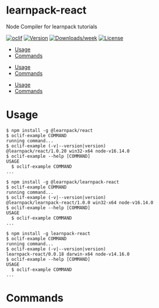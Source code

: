 learnpack-react
================

Node Compiler for learnpack tutorials

[![oclif](https://img.shields.io/badge/cli-oclif-brightgreen.svg)](https://oclif.io)
[![Version](https://img.shields.io/npm/v/learnpack-react.svg)](https://npmjs.org/package/learnpack-react)
[![Downloads/week](https://img.shields.io/npm/dw/learnpack-react.svg)](https://npmjs.org/package/learnpack-react)
[![License](https://img.shields.io/npm/l/learnpack-react.svg)](https://github.com/learnpack/node-compiler/blob/master/package.json)

<!-- toc -->
* [Usage](#usage)
* [Commands](#commands)
<!-- tocstop -->
* [Usage](#usage)
* [Commands](#commands)
<!-- tocstop -->
* [Usage](#usage)
* [Commands](#commands)
<!-- tocstop -->
# Usage
<!-- usage -->
```sh-session
$ npm install -g @learnpack/react
$ oclif-example COMMAND
running command...
$ oclif-example (-v|--version|version)
@learnpack/react/1.0.20 win32-x64 node-v16.14.0
$ oclif-example --help [COMMAND]
USAGE
  $ oclif-example COMMAND
...
```
<!-- usagestop -->
```sh-session
$ npm install -g @learnpack/learnpack-react
$ oclif-example COMMAND
running command...
$ oclif-example (-v|--version|version)
@learnpack/learnpack-react/1.0.0 win32-x64 node-v16.14.0
$ oclif-example --help [COMMAND]
USAGE
  $ oclif-example COMMAND
...
```
<!-- usagestop -->
```sh-session
$ npm install -g learnpack-react
$ oclif-example COMMAND
running command...
$ oclif-example (-v|--version|version)
learnpack-react/0.0.18 darwin-x64 node-v14.16.0
$ oclif-example --help [COMMAND]
USAGE
  $ oclif-example COMMAND
...
```
<!-- usagestop -->
# Commands
<!-- commands -->

<!-- commandsstop -->

<!-- commandsstop -->

<!-- commandsstop -->
